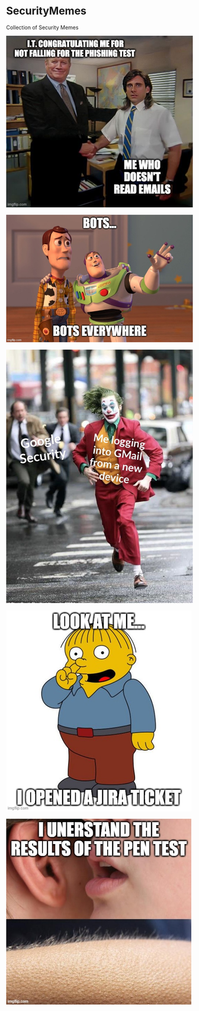 # SecurityMemes
Collection of Security Memes

<IMG SRC="https://github.com/bvoris/SecurityMemes/blob/main/1610730723494.jpg?raw=true"><BR/><BR/>
<IMG SRC="https://github.com/bvoris/SecurityMemes/blob/main/4u5vpo.jpg?raw=true"><BR/><BR/>
<IMG SRC="https://github.com/bvoris/SecurityMemes/blob/main/69574987_466877530821168_2716010942872682496_o.jpg?raw=true"><BR/><BR/>
<IMG SRC="https://github.com/bvoris/SecurityMemes/blob/main/jira.jpg"><BR/><BR/>
<IMG SRC="https://github.com/bvoris/SecurityMemes/blob/main/pentestresults.jpg"><BR/><BR/>

